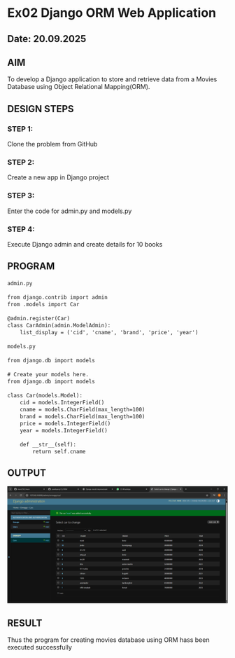 # Ex02 Django ORM Web Application
## Date: 20.09.2025

## AIM
To develop a Django application to store and retrieve data from a Movies Database using Object Relational Mapping(ORM).

## DESIGN STEPS

### STEP 1:
Clone the problem from GitHub

### STEP 2:
Create a new app in Django project

### STEP 3:
Enter the code for admin.py and models.py

### STEP 4:
Execute Django admin and create details for 10 books

## PROGRAM
~~~
admin.py

from django.contrib import admin
from .models import Car

@admin.register(Car)
class CarAdmin(admin.ModelAdmin):
    list_display = ('cid', 'cname', 'brand', 'price', 'year')

models.py

from django.db import models

# Create your models here.
from django.db import models

class Car(models.Model):
    cid = models.IntegerField()
    cname = models.CharField(max_length=100)
    brand = models.CharField(max_length=100)
    price = models.IntegerField()
    year = models.IntegerField()

    def __str__(self):
        return self.cname

~~~


## OUTPUT

![alt text](<Screenshot 2025-09-20 145533.png>)

## RESULT
Thus the program for creating movies database using ORM hass been executed successfully

